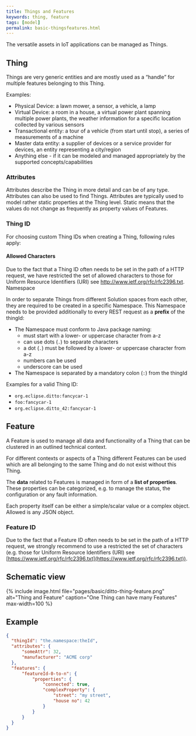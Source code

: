 ```yaml
---
title: Things and Features
keywords: thing, feature
tags: [model]
permalink: basic-thingsfeatures.html
---
```


The versatile assets in IoT applications can be managed as Things.

## Thing

Things are very generic entities and are mostly used as a “handle” for multiple features belonging to this Thing.

Examples:

* Physical Device: a lawn mower, a sensor, a vehicle, a lamp
* Virtual Device: a room in a house, a virtual power plant spanning multiple power plants, the weather information for a specific location collected by various sensors
* Transactional entity: a tour of a vehicle (from start until stop), a series of measurements of a machine
* Master data entity: a supplier of devices or a service provider for devices, an entity representing a city/region
* Anything else - if it can be modeled and managed appropriately by the supported concepts/capabilities

### Attributes

Attributes describe the Thing in more detail and can be of any type. Attributes can also be used to find Things. Attributes are typically used to model rather static properties at the Thing level. Static means that the values do not change as frequently as property values of Features.

### Thing ID

For choosing custom Thing IDs when creating a Thing, following rules apply:

#### Allowed Characters

Due to the fact that a Thing ID often needs to be set in the path of a HTTP request, we have restricted the set of allowed characters to those for Uniform Resource Identifiers (URI) see http://www.ietf.org/rfc/rfc2396.txt.
Namespace

In order to separate Things from different Solution spaces from each other, they are required to be created in a specific Namespace.
This Namespace needs to be provided additionally to every REST request as a **prefix** of the thingId:

* The Namespace must conform to Java package naming:
    * must start with a lower- or uppercase character from a-z
    * can use dots (`.`) to separate characters
    * a dot (`.`) must be followed by a lower- or uppercase character from a-z
    * numbers can be used
    * underscore can be used
* The Namespace is separated by a mandatory colon (`:`) from the thingId

Examples for a valid Thing ID:
* `org.eclipse.ditto:fancycar-1`
* `foo:fancycar-1`
* `org.eclipse.ditto_42:fancycar-1`

## Feature

A Feature is used to manage all data and functionality of a Thing that can be clustered in an outlined technical context.

For different contexts or aspects of a Thing different Features can be used which are all belonging to the same Thing and do not exist without this Thing.

The **data** related to Features is managed in form of a **list of properties**. These properties can be categorized, e.g. to manage the status, the configuration or any fault information.

Each property itself can be either a simple/scalar value or a complex object. Allowed is any JSON object.

### Feature ID
Due to the fact that a Feature ID often needs to be set in the path of a HTTP request, we strongly recommend to use a restricted the set of characters (e.g. those for Uniform Resource Identifiers (URI) see [https://www.ietf.org/rfc/rfc2396.txt](https://www.ietf.org/rfc/rfc2396.txt)).

## Schematic view

{% include image.html file="pages/basic/ditto-thing-feature.png" alt="Thing and Feature" caption="One Thing can have many Features" max-width=100 %}

## Example

```json
{
  "thingId": "the.namespace:theId",
  "attributes": {
      "someAttr": 32,
      "manufacturer": "ACME corp"
  },
  "features": {
      "featureId-0-to-n": {
          "properties": {
              "connected": true,
              "complexProperty": {
                  "street": "my street",
                  "house no": 42
              }
          }
      }
  }
}
```
